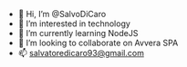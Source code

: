 - 👋 Hi, I’m @SalvoDiCaro
- 👀 I’m interested in technology
- 🌱 I’m currently learning NodeJS
- 💞️ I’m looking to collaborate on Avvera SPA
- 📫 salvatoredicaro93@gmail.com
